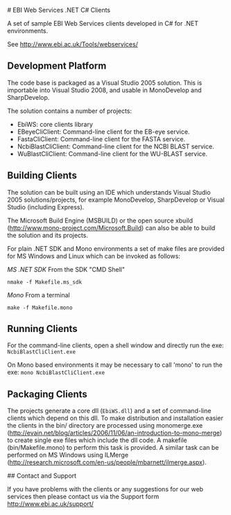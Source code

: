 # EBI Web Services .NET C# Clients

A set of sample EBI Web Services clients developed in C# for .NET environments.

See http://www.ebi.ac.uk/Tools/webservices/

## Development Platform

The code base is packaged as a Visual Studio 2005 solution. This is
importable into Visual Studio 2008, and usable in MonoDevelop and SharpDevelop.

The solution contains a number of projects:

* EbiWS: core clients library
* EBeyeCliClient: Command-line client for the EB-eye service.
* FastaCliClient: Command-line client for the FASTA service.
* NcbiBlastCliClient: Command-line client for the NCBI BLAST service.
* WuBlastCliClient: Command-line client for the WU-BLAST service.

## Building Clients

The solution can be built using an IDE which understands Visual Studio
2005 solutions/projects, for example MonoDevelop, SharpDevelop or Visual
Studio (including Express).

The Microsoft Build Engine (MSBUILD) or the open source xbuild
(http://www.mono-project.com/Microsoft.Build) can also be able to build the
solution and its projects.

For plain .NET SDK and Mono environments a set of make files are
provided for MS Windows and Linux which can be invoked as follows:

*MS .NET SDK*
From the SDK "CMD Shell"
```
nmake -f Makefile.ms_sdk
```

*Mono*
From a terminal
```
make -f Makefile.mono
```

## Running Clients

For the command-line clients, open a shell window and directly run the
exe: `NcbiBlastCliClient.exe`

On Mono based environments it may be necessary to call 'mono' to run
the exe: `mono NcbiBlastCliClient.exe`

## Packaging Clients

The projects generate a core dll (`EbiWS.dll`) and a set of command-line clients
which depend on this dll. To make distribution and installation easier the
clients in the bin/ directory are processed using monomerge.exe
(http://evain.net/blog/articles/2006/11/06/an-introduction-to-mono-merge) to
create single exe files which include the dll code. A makefile
(bin/Makefile.mono) to perform this task is provided. A similar task can be
performed on MS Windows using ILMerge
(http://research.microsoft.com/en-us/people/mbarnett/ilmerge.aspx).

## Contact and Support

If you have problems with the clients or any suggestions for our web services
then please contact us via the Support form http://www.ebi.ac.uk/support/
